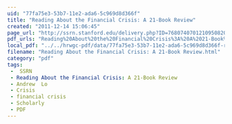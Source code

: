 ```yaml
---
uid: "77fa75e3-53b7-11e2-ada6-5c969d8d366f"
title: "Reading About the Financial Crisis: A 21-Book Review"
created: "2011-12-14 15:06:45"
page_url: "http://ssrn.stanford.edu/delivery.php?ID=768074070121095082065013016083008095127039055041087088064008088028004066103102096121096063004100021039118065102114029102119117057080024078016119097077113072005003076035094002092018093009121008067116&EXT=pdf"
pdf_urls: "Reading%20About%20the%20Financial%20Crisis%3A%20A%2021-Book%20Review.resources/ssrn-id1949908.pdf"
local_pdf: "../../hrwgc-pdf/data/77fa75e3-53b7-11e2-ada6-5c969d8d366f-reading-about-the-financial-crisis-a-21-book-review.pdf"
filename: "Reading About the Financial Crisis: A 21-Book Review.html"
category: "pdf"
tags: 
 -  SSRN
 - Reading About the Financial Crisis: A 21-Book Review
 - Andrew  Lo
 - Crisis
 - financial crisis
 - Scholarly
 - PDF
---
```

